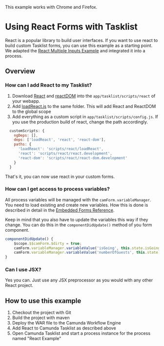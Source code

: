 This example works with Chrome and Firefox.

# Using React Forms with Tasklist
React is a popular library to build user interfaces. If you want to use react to build custom Tasklist forms, you can use this example as a starting point. We adapted the [React Multiple Inputs Example](https://reactjs.org/docs/forms.html#handling-multiple-inputs) and integrated it into a process.

## Overview
### How can I add React to my Tasklist?
  1. Download [React](https://unpkg.com/react@16.8.6/umd/react.development.js) and [reactDOM](https://unpkg.com/react-dom@16.8.6/umd/react-dom.development.js) into the `app/tasklist/scripts/react` of your webapp.
  2. Add [loadReact.js](config/react/loadReact.js) to the same folder. This will add React and ReactDOM to the global scope
  3. Add everything as a custom script in `app/tasklist/scripts/config.js`. If you use the production build of react, change the path accordingly.
  ```javascript
    customScripts: {
      ngDeps: [],
      deps: ['loadReact', 'react', 'react-dom'],
      paths: {
        'loadReact': 'scripts/react/loadReact',
        'react': 'scripts/react/react.development',
        'react-dom': 'scripts/react/react-dom.development'
      }
    }
  ```
That's it, you can now use react in your custom forms.

### How can I get access to process variables?
All process variables will be managed with the `camForm.variableManager`. You need to load existing and create new variables. How this is done is described in detail in the [Embedded Forms Reference](https://docs.camunda.org/manual/7.13/reference/embedded-forms/javascript/lifecycle/).

Keep in mind that you also have to update the variables this way if they change. You can do this in the `componentDidUpdate()` method of you form component. 

```javascript
componentDidUpdate() {
    $scope.$$camForm.$dirty = true;
    camForm.variableManager.variableValue('isGoing', this.state.isGoing);
    camForm.variableManager.variableValue('numberOfGuests', this.state.numberOfGuests);
}
```

### Can I use JSX?
Yes you can. Just use any JSX preprocessor as you would with any other React project.

## How to use this example
1. Checkout the project with Git
2. Build the project with maven
3. Deploy the WAR file to the Camunda Workflow Engine
4. Add React to Camunda Tasklist as described above
5. Open Camunda Tasklist and start a process instance for the process named "React Example"
